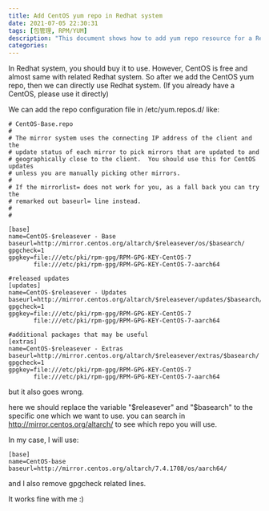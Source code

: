 ```yaml
---
title: Add CentOS yum repo in Redhat system
date: 2021-07-05 22:30:31
tags: [包管理, RPM/YUM]
description: "This document shows how to add yum repo resource for a Redhat/CentOS system"
categories:
---
```


In Redhat system, you should buy it to use. However, CentOS is
free and almost same with related Redhat system. So after we
add the CentOS yum repo, then we can directly use Redhat system.
(If you already have a CentOS, please use it directly)

We can add the repo configuration file in /etc/yum.repos.d/ like:
```
# CentOS-Base.repo
#
# The mirror system uses the connecting IP address of the client and the
# update status of each mirror to pick mirrors that are updated to and
# geographically close to the client.  You should use this for CentOS updates
# unless you are manually picking other mirrors.
#
# If the mirrorlist= does not work for you, as a fall back you can try the 
# remarked out baseurl= line instead.
#
#

[base]
name=CentOS-$releasever - Base
baseurl=http://mirror.centos.org/altarch/$releasever/os/$basearch/
gpgcheck=1
gpgkey=file:///etc/pki/rpm-gpg/RPM-GPG-KEY-CentOS-7
       file:///etc/pki/rpm-gpg/RPM-GPG-KEY-CentOS-7-aarch64

#released updates 
[updates]
name=CentOS-$releasever - Updates
baseurl=http://mirror.centos.org/altarch/$releasever/updates/$basearch/
gpgcheck=1
gpgkey=file:///etc/pki/rpm-gpg/RPM-GPG-KEY-CentOS-7
       file:///etc/pki/rpm-gpg/RPM-GPG-KEY-CentOS-7-aarch64

#additional packages that may be useful
[extras]
name=CentOS-$releasever - Extras
baseurl=http://mirror.centos.org/altarch/$releasever/extras/$basearch/
gpgcheck=1
gpgkey=file:///etc/pki/rpm-gpg/RPM-GPG-KEY-CentOS-7
       file:///etc/pki/rpm-gpg/RPM-GPG-KEY-CentOS-7-aarch64
```
but it also goes wrong.

here we should replace the variable "$releasever" and "$basearch" to the
specific one which we want to use. you can search in http://mirror.centos.org/altarch/
to see which repo you will use.

In my case, I will use:
```
[base]
name=CentOS-base
baseurl=http://mirror.centos.org/altarch/7.4.1708/os/aarch64/
```
and I also remove gpgcheck related lines.

It works fine with me :)
